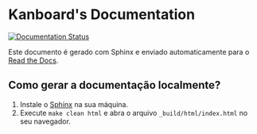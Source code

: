 Kanboard's Documentation
========================

[![Documentation Status](https://readthedocs.org/projects/kanboard-pt/badge/?version=latest)](http://docs.kanboard.org/pt/latest/?badge=latest)

Este documento é gerado com Sphinx e enviado automaticamente para o [Read the Docs](https://readthedocs.org/).

Como gerar a documentação localmente?
-------------------------------------

1. Instale o [Sphinx](http://www.sphinx-doc.org/) na sua máquina.
2. Execute `make clean html` e abra o arquivo `_build/html/index.html` no seu navegador.

